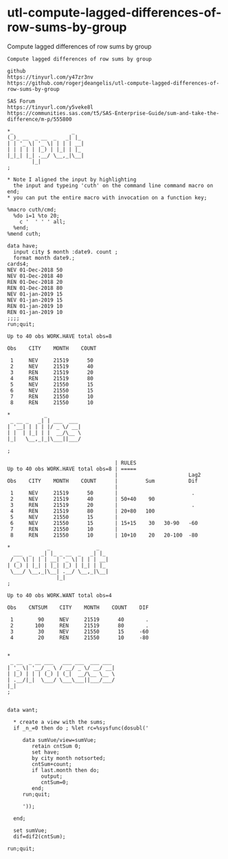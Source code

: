 # utl-compute-lagged-differences-of-row-sums-by-group
Compute lagged differences of row sums by group

    Compute lagged differences of row sums by group                                                           
                                                                                                              
    github                                                                                                    
    https://tinyurl.com/y47zr3nv                                                                              
    https://github.com/rogerjdeangelis/utl-compute-lagged-differences-of-row-sums-by-group                    
                                                                                                              
    SAS Forum                                                                                                 
    https://tinyurl.com/y5veke8l                                                                              
    https://communities.sas.com/t5/SAS-Enterprise-Guide/sum-and-take-the-difference/m-p/555800                
                                                                                                              
    *_                   _                                                                                    
    (_)_ __  _ __  _   _| |_                                                                                  
    | | '_ \| '_ \| | | | __|                                                                                 
    | | | | | |_) | |_| | |_                                                                                  
    |_|_| |_| .__/ \__,_|\__|                                                                                 
            |_|                                                                                               
    ;                                                                                                         
                                                                                                              
    * Note I aligned the input by highlighting                                                                
      the input and typeing 'cuth' on the command line command macro on end;                                  
    * you can put the entire macro with invocation on a function key;                                         
                                                                                                              
    %macro cuth/cmd;                                                                                          
      %do i=1 %to 20;                                                                                         
        c '  ' ' ' all;                                                                                       
      %end;                                                                                                   
    %mend cuth;                                                                                               
                                                                                                              
    data have;                                                                                                
      input city $ month :date9. count ;                                                                      
      format month date9.;                                                                                    
    cards4;                                                                                                   
    NEV 01-Dec-2018 50                                                                                        
    NEV 01-Dec-2018 40                                                                                        
    REN 01-Dec-2018 20                                                                                        
    REN 01-Dec-2018 80                                                                                        
    NEV 01-jan-2019 15                                                                                        
    NEV 01-jan-2019 15                                                                                        
    REN 01-jan-2019 10                                                                                        
    REN 01-jan-2019 10                                                                                        
    ;;;;                                                                                                      
    run;quit;                                                                                                 
                                                                                                              
    Up to 40 obs WORK.HAVE total obs=8                                                                        
                                                                                                              
    Obs    CITY    MONTH    COUNT                                                                             
                                                                                                              
     1     NEV     21519      50                                                                              
     2     NEV     21519      40                                                                              
     3     REN     21519      20                                                                              
     4     REN     21519      80                                                                              
     5     NEV     21550      15                                                                              
     6     NEV     21550      15                                                                              
     7     REN     21550      10                                                                              
     8     REN     21550      10                                                                              
                                                                                                              
    *           _                                                                                             
     _ __ _   _| | ___  ___                                                                                   
    | '__| | | | |/ _ \/ __|                                                                                  
    | |  | |_| | |  __/\__ \                                                                                  
    |_|   \__,_|_|\___||___/                                                                                  
                                                                                                              
    ;                                                                                                         
                                                                                                              
                                       | RULES                                                                
    Up to 40 obs WORK.HAVE total obs=8 | =====                                                                
                                       |                       Lag2                                           
    Obs    CITY    MONTH    COUNT      |         Sum           Dif                                            
                                       |                                                                      
     1     NEV     21519      50       |                        .                                             
     2     NEV     21519      40       | 50+40    90                                                          
     3     REN     21519      20       |                        .                                             
     4     REN     21519      80       | 20+80   100                                                          
     5     NEV     21550      15       |                                                                      
     6     NEV     21550      15       | 15+15    30   30-90   -60                                            
     7     REN     21550      10       |                                                                      
     8     REN     21550      10       | 10+10    20   20-100  -80                                            
                                                                                                              
    *            _               _                                                                            
      ___  _   _| |_ _ __  _   _| |_                                                                          
     / _ \| | | | __| '_ \| | | | __|                                                                         
    | (_) | |_| | |_| |_) | |_| | |_                                                                          
     \___/ \__,_|\__| .__/ \__,_|\__|                                                                         
                    |_|                                                                                       
    ;                                                                                                         
                                                                                                              
    Up to 40 obs WORK.WANT total obs=4                                                                        
                                                                                                              
    Obs    CNTSUM    CITY    MONTH    COUNT    DIF                                                            
                                                                                                              
     1        90     NEV     21519      40       .                                                            
     2       100     REN     21519      80       .                                                            
     3        30     NEV     21550      15     -60                                                            
     4        20     REN     21550      10     -80                                                            
                                                                                                              
                                                                                                              
    *                                                                                                         
     _ __  _ __ ___   ___ ___  ___ ___                                                                        
    | '_ \| '__/ _ \ / __/ _ \/ __/ __|                                                                       
    | |_) | | | (_) | (_|  __/\__ \__ \                                                                       
    | .__/|_|  \___/ \___\___||___/___/                                                                       
    |_|                                                                                                       
    ;                                                                                                         
                                                                                                              
                                                                                                              
    data want;                                                                                                
                                                                                                              
      * create a view with the sums;                                                                          
      if _n_=0 then do ; %let rc=%sysfunc(dosubl('                                                            
                                                                                                              
         data sumVue/view=sumVue;                                                                             
            retain cntSum 0;                                                                                  
            set have;                                                                                         
            by city month notsorted;                                                                          
            cntSum+count;                                                                                     
            if last.month then do;                                                                            
               output;                                                                                        
               cntSum=0;                                                                                      
            end;                                                                                              
         run;quit;                                                                                            
                                                                                                              
         '));                                                                                                 
                                                                                                              
      end;                                                                                                    
                                                                                                              
      set sumVue;                                                                                             
      dif=dif2(cntSum);                                                                                       
                                                                                                              
    run;quit;                                                                                                 
                                                                                                              
